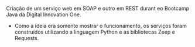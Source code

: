 Criação de um serviço web em SOAP e outro em REST durant eo Bootcamp Java da Digital Innovation One.

- Como a ideia era somente mostrar o funcionamento, os serviços foram construídos utilizando a linguagem Python e as bibliotecas Zeep e Requests.

